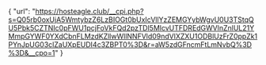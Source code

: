 {
  "url": "https://hosteagle.club/__cpi.php?s=Q05rb0oxUjA5WmtybzZ6LzBIOGt0bUxIcVllYzZEMGYybWgvU0U3TStqQU5Pbk5CZTNIc0pFWU1pcjFoVkFQd2pzTDl5MlcvUTFDREdGWVlnZnlUL21YMmpGYWF0YXdCbnFLMzdKZllwWllNNFVld09ndVlXZXU1ODBlUzFrZ0ppZk1PYnJpUG03clZaUXpEUDI4c3ZBPT0%3D&r=aW5zdGFncmFtLmNvbQ%3D%3D&__cpo=1"
}
